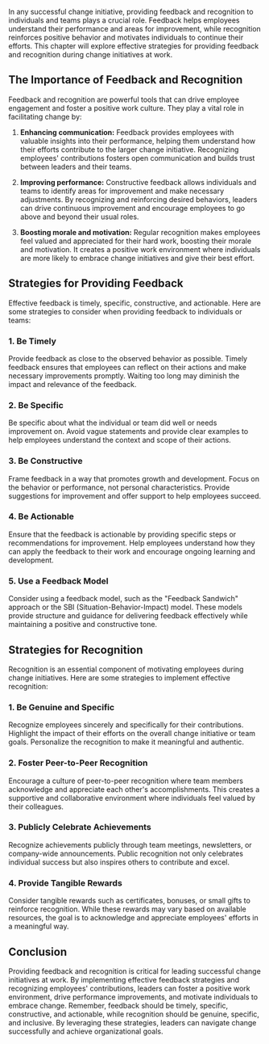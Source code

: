 
In any successful change initiative, providing feedback and recognition to individuals and teams plays a crucial role. Feedback helps employees understand their performance and areas for improvement, while recognition reinforces positive behavior and motivates individuals to continue their efforts. This chapter will explore effective strategies for providing feedback and recognition during change initiatives at work.

## The Importance of Feedback and Recognition

Feedback and recognition are powerful tools that can drive employee engagement and foster a positive work culture. They play a vital role in facilitating change by:

1. **Enhancing communication:** Feedback provides employees with valuable insights into their performance, helping them understand how their efforts contribute to the larger change initiative. Recognizing employees' contributions fosters open communication and builds trust between leaders and their teams.
    
2. **Improving performance:** Constructive feedback allows individuals and teams to identify areas for improvement and make necessary adjustments. By recognizing and reinforcing desired behaviors, leaders can drive continuous improvement and encourage employees to go above and beyond their usual roles.
    
3. **Boosting morale and motivation:** Regular recognition makes employees feel valued and appreciated for their hard work, boosting their morale and motivation. It creates a positive work environment where individuals are more likely to embrace change initiatives and give their best effort.
    

## Strategies for Providing Feedback

Effective feedback is timely, specific, constructive, and actionable. Here are some strategies to consider when providing feedback to individuals or teams:

### 1\. Be Timely

Provide feedback as close to the observed behavior as possible. Timely feedback ensures that employees can reflect on their actions and make necessary improvements promptly. Waiting too long may diminish the impact and relevance of the feedback.

### 2\. Be Specific

Be specific about what the individual or team did well or needs improvement on. Avoid vague statements and provide clear examples to help employees understand the context and scope of their actions.

### 3\. Be Constructive

Frame feedback in a way that promotes growth and development. Focus on the behavior or performance, not personal characteristics. Provide suggestions for improvement and offer support to help employees succeed.

### 4\. Be Actionable

Ensure that the feedback is actionable by providing specific steps or recommendations for improvement. Help employees understand how they can apply the feedback to their work and encourage ongoing learning and development.

### 5\. Use a Feedback Model

Consider using a feedback model, such as the "Feedback Sandwich" approach or the SBI (Situation-Behavior-Impact) model. These models provide structure and guidance for delivering feedback effectively while maintaining a positive and constructive tone.

## Strategies for Recognition

Recognition is an essential component of motivating employees during change initiatives. Here are some strategies to implement effective recognition:

### 1\. Be Genuine and Specific

Recognize employees sincerely and specifically for their contributions. Highlight the impact of their efforts on the overall change initiative or team goals. Personalize the recognition to make it meaningful and authentic.

### 2\. Foster Peer-to-Peer Recognition

Encourage a culture of peer-to-peer recognition where team members acknowledge and appreciate each other's accomplishments. This creates a supportive and collaborative environment where individuals feel valued by their colleagues.

### 3\. Publicly Celebrate Achievements

Recognize achievements publicly through team meetings, newsletters, or company-wide announcements. Public recognition not only celebrates individual success but also inspires others to contribute and excel.

### 4\. Provide Tangible Rewards

Consider tangible rewards such as certificates, bonuses, or small gifts to reinforce recognition. While these rewards may vary based on available resources, the goal is to acknowledge and appreciate employees' efforts in a meaningful way.

## Conclusion

Providing feedback and recognition is critical for leading successful change initiatives at work. By implementing effective feedback strategies and recognizing employees' contributions, leaders can foster a positive work environment, drive performance improvements, and motivate individuals to embrace change. Remember, feedback should be timely, specific, constructive, and actionable, while recognition should be genuine, specific, and inclusive. By leveraging these strategies, leaders can navigate change successfully and achieve organizational goals.
